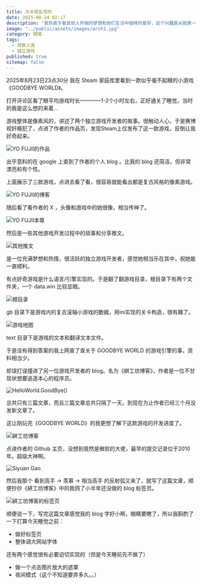 ```yaml
---
title: 大半夜乱写的
date: 2025-08-24 02:17
description: "我热衷于看其他人怀揣的梦想和他们生活中独特的爱好，这个兴趣是从我第一次看到卜卜口大佬博客的时候开始的"
image: "../public/assets/images/arch1.jpg"
category: 随笔
tags:
  - 观察人类
  - 独立游戏
published: true
sitemap: false
---
```


2025年8月23日23点30分 我在 Steam 家庭库里看到一款似乎毫不起眼的小游戏《GOODBYE WORLD》。

打开评论区看了眼平均游戏时长————1-2个小时左右，正好通关了睡觉。当时的我是这么想的来着...

游戏整体是像素风的，讲述了两个独立游戏开发者的故事。很触动人心，于是赛博视奸瘾犯了，点进了作者的作品页，发现Steam上仅发布了这一款游戏，反倒让我好奇起来。

![YO FUJII的作品](/public/assets/images/YOFUJII1.png)

出乎意料的在 google 上查到了作者的个人 blog 。比我的 blog 还简洁，但非常漂亮和有个性。

上面展示了三款游戏，点进去看了看，很容易就能看出都是复古风格的像素游戏。

![YO FUJII的博客](/public/assets/images/YOFUJII2.png)

随后看了看作者的 X ，头像和游戏中的她很像，相当传神了。

![YO FUJII本尊](/public/assets/images/YOFUJII3.png)

然后是一些其他游戏开发过程中的琐事和分享推文。

![其他推文](/public/assets/images/YOFUJII4.png)

是一位充满梦想和热情，很活跃的独立游戏开发者，感觉她相当乐在其中，祝她能一直顺利。

有点好奇游戏是什么语言/引擎实现的。于是翻了翻游戏目录，根目录下有两个文件夹，一个 data.win 比较显眼。

![根目录](/public/assets/images/YOFUJII5.png)

gb 目录下是游戏内的复古滚轴小游戏的数据，用ini实现的关卡构造，很有趣了。

![游戏地图](/public/assets/images/YOFUJII6.png)

text 目录下是游戏的文本和翻译文本文件。

于是没有得到答案的我上网查了查关于 GOODBYE WORLD 的游戏引擎的事，资料相当少。

却误打误撞进了另一位游戏开发者的 blog。名为《絣工坊博客》，作者是一位不甘现状想要追逐本心的程序员。

![HelloWorld.GoodBye() ](/public/assets/images/YOFUJII7.png)

总共只有三篇文章，而且三篇文章总共只隔了一天。到现在为止作者已经三个月没发新文章了。

这让刚玩完《GOODBYE WORLD》的我更想了解下这款游戏的开发进度了。

![絣工坊博客](/public/assets/images/YOFUJII8.png)

点进作者的 Github 主页，没想到竟然是微软的大佬，最早的提交记录位于2010年。超级大神啊。

![Siyuan Gao](/public/assets/images/YOFUJII9.png)

然后我那个 看到高手 -> 羡慕 -> 相当高手 的反射弧又来了，就写了这篇文章，顺便抄抄《絣工坊博客》中的我鸽了小半年还没做的 blog 标签页。

![絣工坊博客的标签页](/public/assets/images/YOFUJII9.png)

顺便说一下，写完这篇文章感觉我的 blog 字好小啊，眼睛要瞎了，所以我斟酌了一下打算今天睡觉之前：

- 做好标签页
- 整体调大网站字体

还有两个感觉很有必要迫切实现的（但是今天睡前先不做了）

- 做一个点击图片放大的遮罩
- 夜间模式（这个不知道要弄多久。。）
